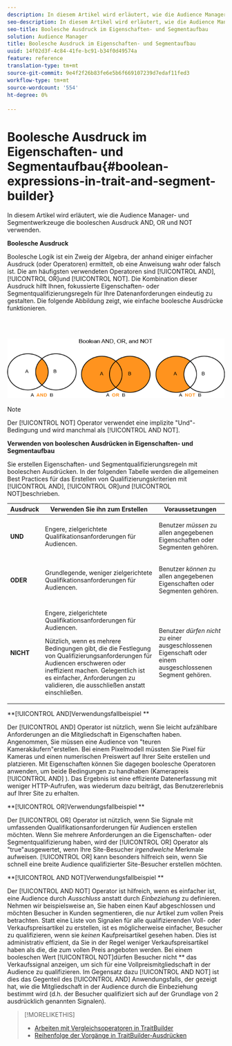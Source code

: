 ```yaml
---
description: In diesem Artikel wird erläutert, wie die Audience Manager- und Segmentwerkzeuge die booleschen Ausdruck AND, OR und NOT verwenden.
seo-description: In diesem Artikel wird erläutert, wie die Audience Manager- und Segmentwerkzeuge die booleschen Ausdruck AND, OR und NOT verwenden.
seo-title: Boolesche Ausdruck im Eigenschaften- und Segmentaufbau
solution: Audience Manager
title: Boolesche Ausdruck im Eigenschaften- und Segmentaufbau
uuid: 14f02d3f-4c84-41fe-bc91-b34f0d49574a
feature: reference
translation-type: tm+mt
source-git-commit: 9e4f2f26b83fe6e5b6f669107239d7edaf11fed3
workflow-type: tm+mt
source-wordcount: '554'
ht-degree: 0%

---
```



# Boolesche Ausdruck im Eigenschaften- und Segmentaufbau{#boolean-expressions-in-trait-and-segment-builder}

In diesem Artikel wird erläutert, wie die Audience Manager- und Segmentwerkzeuge die booleschen Ausdruck AND, OR und NOT verwenden.

<!-- 

c_tb_boolean.xml

 -->

**Boolesche Ausdruck**

Boolesche Logik ist ein Zweig der Algebra, der anhand einiger einfacher Ausdruck (oder Operatoren) ermittelt, ob eine Anweisung wahr oder falsch ist. Die am häufigsten verwendeten Operatoren sind [!UICONTROL AND], [!UICONTROL OR]und [!UICONTROL NOT]. Die Kombination dieser Ausdruck hilft Ihnen, fokussierte Eigenschaften- oder Segmentqualifizierungsregeln für Ihre Datenanforderungen eindeutig zu gestalten. Die folgende Abbildung zeigt, wie einfache boolesche Ausdrücke funktionieren.

<br> 

![](assets/BooleanOverview_small.png)

>[!NOTE]
>
>Der [!UICONTROL NOT] Operator verwendet eine implizite &quot;Und&quot;-Bedingung und wird manchmal als [!UICONTROL AND NOT].

**Verwenden von booleschen Ausdrücken in Eigenschaften- und Segmentaufbau**

Sie erstellen Eigenschaften- und Segmentqualifizierungsregeln mit booleschen Ausdrücken. In der folgenden Tabelle werden die allgemeinen Best Practices für das Erstellen von Qualifizierungskriterien mit [!UICONTROL AND], [!UICONTROL OR]und [!UICONTROL NOT]beschrieben.

<table id="table_C762872C98F54C4A86A2F1C840A86657"> 
 <thead> 
  <tr> 
   <th colname="col1" class="entry"> Ausdruck  </th> 
   <th colname="col2" class="entry"> Verwenden Sie ihn zum Erstellen </th> 
   <th colname="col3" class="entry"> Voraussetzungen </th> 
  </tr>
 </thead>
 <tbody> 
  <tr> 
   <td colname="col1"> <p><b><span class="wintitle"> UND</span></b> </p> </td> 
   <td colname="col2"> <p>Engere, zielgerichtete Qualifikationsanforderungen für Audiencen. </p> </td> 
   <td colname="col3"> <p>Benutzer <i>müssen</i> zu allen angegebenen Eigenschaften oder Segmenten gehören. </p> </td> 
  </tr> 
  <tr> 
   <td colname="col1"> <p><b><span class="wintitle"> ODER</span></b> </p> </td> 
   <td colname="col2"> <p>Grundlegende, weniger zielgerichtete Qualifikationsanforderungen für Audiencen. </p> </td> 
   <td colname="col3"> <p>Benutzer <i>können</i> zu allen angegebenen Eigenschaften oder Segmenten gehören. </p> </td> 
  </tr> 
  <tr> 
   <td colname="col1"> <p><b><span class="wintitle"> NICHT</span></b> </p> </td> 
   <td colname="col2"> <p>Engere, zielgerichtete Qualifikationsanforderungen für Audiencen. </p> <p>Nützlich, wenn es mehrere Bedingungen gibt, die die Festlegung von Qualifizierungsanforderungen für Audiencen erschweren oder ineffizient machen. Gelegentlich ist es einfacher, Anforderungen zu validieren, die ausschließen anstatt einschließen. </p> </td> 
   <td colname="col3"> <p>Benutzer <i>dürfen nicht</i> zu einer ausgeschlossenen Eigenschaft oder einem ausgeschlossenen Segment gehören. </p> </td> 
  </tr> 
 </tbody> 
</table>

**[!UICONTROL AND]Verwendungsfallbeispiel **

Der [!UICONTROL AND] Operator ist nützlich, wenn Sie leicht aufzählbare Anforderungen an die Mitgliedschaft in Eigenschaften haben. Angenommen, Sie müssen eine Audience von &quot;teuren Kamerakäufern&quot;erstellen. Bei einem Pixelmodell müssten Sie Pixel für Kameras und einen numerischen Preiswert auf Ihrer Seite erstellen und platzieren. Mit Eigenschaften können Sie dagegen boolesche Operatoren anwenden, um beide Bedingungen zu handhaben (Kamerapreis [!UICONTROL AND] ). Das Ergebnis ist eine effiziente Datenerfassung mit weniger HTTP-Aufrufen, was wiederum dazu beiträgt, das Benutzererlebnis auf Ihrer Site zu erhalten.

**[!UICONTROL OR]Verwendungsfallbeispiel **

Der [!UICONTROL OR] Operator ist nützlich, wenn Sie Signale mit umfassenden Qualifikationsanforderungen für Audiencen erstellen möchten. Wenn Sie mehrere Anforderungen an die Eigenschaften- oder Segmentqualifizierung haben, wird der [!UICONTROL OR] Operator als &quot;true&quot;ausgewertet, wenn Ihre Site-Besucher *irgendwelche* Merkmale aufweisen. [!UICONTROL OR] kann besonders hilfreich sein, wenn Sie schnell eine breite Audience qualifizierter Site-Besucher erstellen möchten.

**[!UICONTROL AND NOT]Verwendungsfallbeispiel **

Der [!UICONTROL AND NOT] Operator ist hilfreich, wenn es einfacher ist, eine Audience durch *Ausschluss* anstatt durch *Einbeziehung* zu definieren. Nehmen wir beispielsweise an, Sie haben einen Kauf abgeschlossen und möchten Besucher in Kunden segmentieren, die nur Artikel zum vollen Preis betrachten. Statt eine Liste von Signalen für alle qualifizierenden Voll- oder Verkaufspreisartikel zu erstellen, ist es möglicherweise einfacher, Besucher zu qualifizieren, wenn sie *keinen* Kaufpreisartikel gesehen haben. Dies ist administrativ effizient, da Sie in der Regel weniger Verkaufspreisartikel haben als die, die zum vollen Preis angeboten werden. Bei einem booleschen Wert [!UICONTROL NOT]dürfen Besucher nicht ** das Verkaufssignal anzeigen, um sich für eine Vollpreismitgliedschaft in der Audience zu qualifizieren. Im Gegensatz dazu [!UICONTROL AND NOT] ist dies das Gegenteil des [!UICONTROL AND] Anwendungsfalls, der gezeigt hat, wie die Mitgliedschaft in der Audience durch die Einbeziehung bestimmt wird (d.h. der Besucher qualifiziert sich auf der Grundlage von 2 ausdrücklich genannten Signalen).

>[!MORELIKETHIS]
>
>* [Arbeiten mit Vergleichsoperatoren in TraitBuilder](../features/traits/trait-comparison-operators.md)
>* [Reihenfolge der Vorgänge in TraitBuilder-Ausdrücken](../features/traits/trait-operator-precedence.md)

